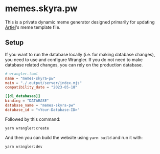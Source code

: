# memes.skyra.pw

This is a private dynamic meme generator designed primarily for updating [Artiel](https://github.com/skyra-project/artiel)'s meme template file.

## Setup

If you want to run the database locally (i.e. for making database changes), you need to use and configure Wrangler. If you do not need to make database related changes, you can rely on the production database.

```toml
# wrangler.toml
name = "memes-skyra-pw"
main = "./.output/server/index.mjs"
compatibility_date = "2023-05-18"

[[d1_databases]]
binding = "DATABASE"
database_name = "memes-skyra-pw"
database_id = "<Your-Database-ID>"
```

Followed by this command:

```bash
yarn wrangler:create
```

And then you can build the website using `yarn build` and run it with:

```bash
yarn wrangler:dev
```
